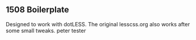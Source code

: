 ## 1508 Boilerplate

Designed to work with dotLESS.
The original lesscss.org also works after some small tweaks.
peter tester
